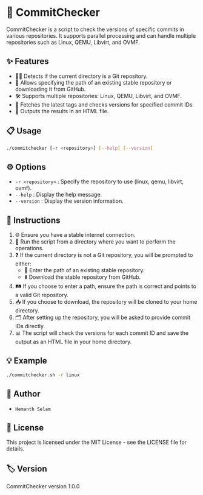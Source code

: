 # 🚀 CommitChecker

CommitChecker is a script to check the versions of specific commits in various repositories. It supports parallel processing and can handle multiple repositories such as Linux, QEMU, Libvirt, and OVMF.

## ✨ Features

- 🕵️‍♂️ Detects if the current directory is a Git repository.
- 📂 Allows specifying the path of an existing stable repository or downloading it from GitHub.
- 🛠️ Supports multiple repositories: Linux, QEMU, Libvirt, and OVMF.
- 🔄 Fetches the latest tags and checks versions for specified commit IDs.
- 📄 Outputs the results in an HTML file.

## 📋 Usage

```bash
./commitchecker [-r <repository>] [--help] [--version]
```

## ⚙️ Options

* `-r <repository>`	: Specify the repository to use (linux, qemu, libvirt, ovmf).
* `--help`		: Display the help message.
* `--version`		: Display the version information.

## 📝 Instructions
1. 🌐 Ensure you have a stable internet connection.
2. 🏃 Run the script from a directory where you want to perform the operations.
3. ❓ If the current directory is not a Git repository, you will be prompted to either:
	* 📁 Enter the path of an existing stable repository.
	* ⬇️ Download the stable repository from GitHub.
4. 🛤️ If you choose to enter a path, ensure the path is correct and points to a valid Git repository.
5. 📥 If you choose to download, the repository will be cloned to your home directory.
6. 🗂️ After setting up the repository, you will be asked to provide commit IDs directly.
7. 📊 The script will check the versions for each commit ID and save the output as an HTML file in your home directory.

## 💡 Example
```bash
./commitchecker.sh -r linux
```

## 👤 Author
* `Hemanth Selam`

## 📜 License
This project is licensed under the MIT License - see the LICENSE file for details.

## 🏷️ Version
CommitChecker version 1.0.0

